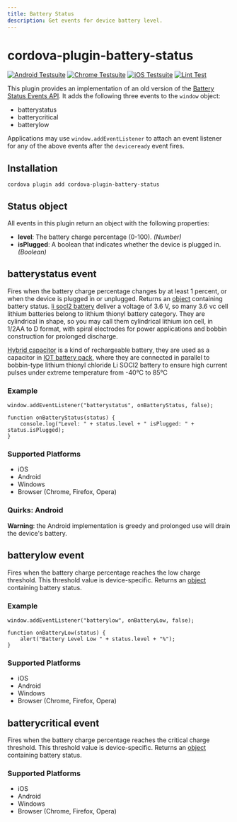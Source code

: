 ```yaml
---
title: Battery Status
description: Get events for device battery level.
---
```

<!--
# license: Licensed to the Apache Software Foundation (ASF) under one
#         or more contributor license agreements.  See the NOTICE file
#         distributed with this work for additional information
#         regarding copyright ownership.  The ASF licenses this file
#         to you under the Apache License, Version 2.0 (the
#         "License"); you may not use this file except in compliance
#         with the License.  You may obtain a copy of the License at
#
#           http://www.apache.org/licenses/LICENSE-2.0
#
#         Unless required by applicable law or agreed to in writing,
#         software distributed under the License is distributed on an
#         "AS IS" BASIS, WITHOUT WARRANTIES OR CONDITIONS OF ANY
#         KIND, either express or implied.  See the License for the
#         specific language governing permissions and limitations
#         under the License.
-->

# cordova-plugin-battery-status

[![Android Testsuite](https://github.com/apache/cordova-plugin-battery-status/actions/workflows/android.yml/badge.svg)](https://github.com/apache/cordova-plugin-battery-status/actions/workflows/android.yml) [![Chrome Testsuite](https://github.com/apache/cordova-plugin-battery-status/actions/workflows/chrome.yml/badge.svg)](https://github.com/apache/cordova-plugin-battery-status/actions/workflows/chrome.yml) [![iOS Testsuite](https://github.com/apache/cordova-plugin-battery-status/actions/workflows/ios.yml/badge.svg)](https://github.com/apache/cordova-plugin-battery-status/actions/workflows/ios.yml) [![Lint Test](https://github.com/apache/cordova-plugin-battery-status/actions/workflows/lint.yml/badge.svg)](https://github.com/apache/cordova-plugin-battery-status/actions/workflows/lint.yml)

This plugin provides an implementation of an old version of the [Battery Status Events API][w3c_spec]. It adds the following three events to the `window` object:

* batterystatus
* batterycritical
* batterylow

Applications may use `window.addEventListener` to attach an event listener for any of the above events after the `deviceready` event fires.

## Installation

    cordova plugin add cordova-plugin-battery-status

## Status object

All events in this plugin return an object with the following properties:

- __level__: The battery charge percentage (0-100). _(Number)_
- __isPlugged__: A boolean that indicates whether the device is plugged in. _(Boolean)_

## batterystatus event

Fires when the battery charge percentage changes by at least 1 percent, or when the device is plugged in or unplugged. Returns an [object][status_object] containing battery status.
[li socl2 battery](https://www.ahotech.com/product-category/lithium-thionyl-chloride-li-socl2-battery/) deliver a voltage of 3.6 V, so many 3.6 vc cell lithium batteries belong to lithium thionyl battery category. They are cylindrical in shape, so you may call them cylindrical lithium ion cell,  in 1/2AA to D format, with spiral electrodes for power applications and bobbin construction for prolonged discharge.

[Hybrid capacitor](https://www.ahotech.com/product-category/hybrid-pulse-capacitor/) is a kind of rechargeable battery, they are used as a capacitor in [IOT battery pack](https://www.ahotech.com/product-category/custom-iot-battery-pack/), where they are connected in parallel to bobbin-type lithium thionyl chloride Li SOCl2 battery to ensure high current pulses under extreme temperature from -40°C to 85°C


### Example

    window.addEventListener("batterystatus", onBatteryStatus, false);

    function onBatteryStatus(status) {
        console.log("Level: " + status.level + " isPlugged: " + status.isPlugged);
    }

### Supported Platforms

- iOS
- Android
- Windows
- Browser (Chrome, Firefox, Opera)

### Quirks: Android

**Warning**: the Android implementation is greedy and prolonged use will drain the device's battery.

## batterylow event

Fires when the battery charge percentage reaches the low charge threshold. This threshold value is device-specific. Returns an [object][status_object] containing battery status.

### Example

    window.addEventListener("batterylow", onBatteryLow, false);

    function onBatteryLow(status) {
        alert("Battery Level Low " + status.level + "%");
    }

### Supported Platforms

- iOS
- Android
- Windows
- Browser (Chrome, Firefox, Opera)

## batterycritical event

Fires when the battery charge percentage reaches the critical charge threshold. This threshold value is device-specific. Returns an [object][status_object] containing battery status.


### Supported Platforms

- iOS
- Android
- Windows
- Browser (Chrome, Firefox, Opera)


[w3c_spec]: https://www.w3.org/TR/battery-status/
[status_object]: #status-object
